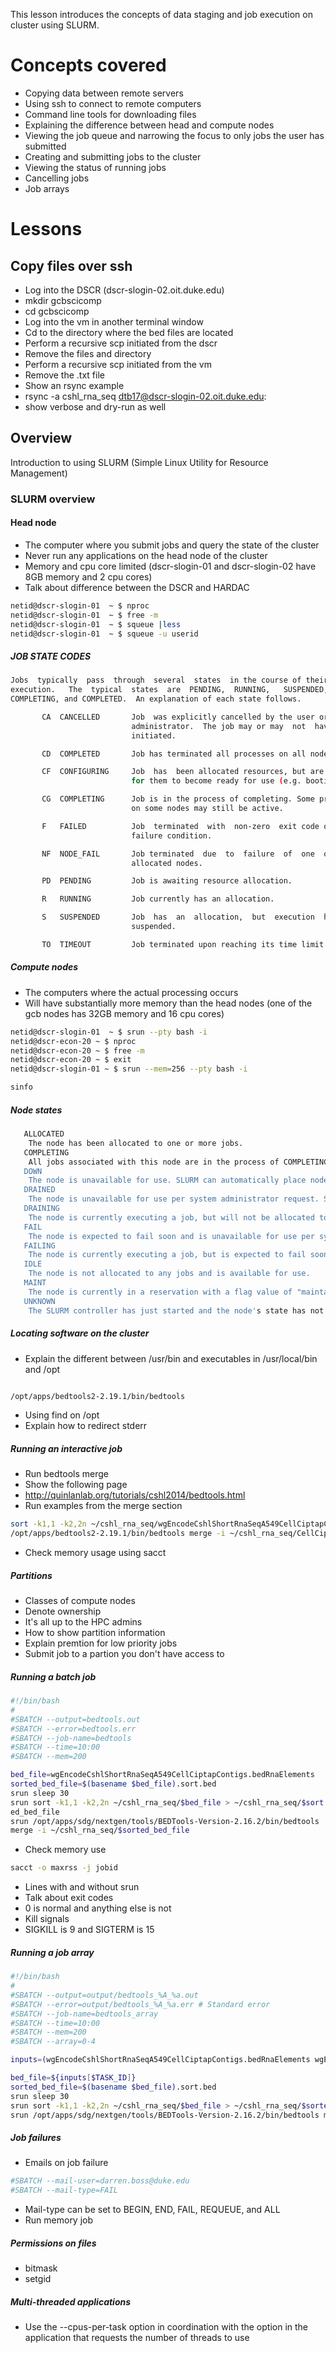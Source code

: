 This lesson introduces the concepts of data staging and job execution on cluster using SLURM.
# Concepts covered

* Copying data between remote servers
* Using ssh to connect to remote computers
* Command line tools for downloading files
* Explaining the difference between head and compute nodes
* Viewing the job queue and narrowing the focus to only jobs the user has submitted
* Creating and submitting jobs to the cluster
* Viewing the status of running jobs
* Cancelling jobs
* Job arrays

# Lessons

## Copy files over ssh

* Log into the DSCR (dscr-slogin-02.oit.duke.edu)
* mkdir gcbscicomp
* cd gcbscicomp
* Log into the vm in another terminal window
* Cd to the directory where the bed files are located
* Perform a recursive scp initiated from the dscr
* Remove the files and directory
* Perform a recursive scp initiated from the vm
* Remove the .txt file
* Show an rsync example
* rsync -a cshl_rna_seq dtb17@dscr-slogin-02.oit.duke.edu:
* show verbose and dry-run as well

## Overview
Introduction to using SLURM (Simple Linux Utility for Resource Management)

### SLURM overview

#### Head node

* The computer where you submit jobs and query the state of the cluster
* Never run any applications on the head node of the cluster
* Memory and cpu core limited (dscr-slogin-01 and dscr-slogin-02 have 8GB memory and 2 cpu cores)
* Talk about difference between the DSCR and HARDAC

```bash
netid@dscr-slogin-01  ~ $ nproc
netid@dscr-slogin-01  ~ $ free -m
netid@dscr-slogin-01  ~ $ squeue |less
netid@dscr-slogin-01  ~ $ squeue -u userid
```
##### JOB STATE CODES
```bash
Jobs  typically  pass  through  several  states  in the course of their
execution.   The  typical  states  are  PENDING,  RUNNING,   SUSPENDED,
COMPLETING, and COMPLETED.  An explanation of each state follows.

       CA  CANCELLED       Job  was explicitly cancelled by the user or system
                           administrator.  The job may or may  not  have  been
                           initiated.

       CD  COMPLETED       Job has terminated all processes on all nodes.

       CF  CONFIGURING     Job  has  been allocated resources, but are waiting
                           for them to become ready for use (e.g. booting).

       CG  COMPLETING      Job is in the process of completing. Some processes
                           on some nodes may still be active.

       F   FAILED          Job  terminated  with  non-zero  exit code or other
                           failure condition.

       NF  NODE_FAIL       Job terminated  due  to  failure  of  one  or  more
                           allocated nodes.

       PD  PENDING         Job is awaiting resource allocation.

       R   RUNNING         Job currently has an allocation.

       S   SUSPENDED       Job  has  an  allocation,  but  execution  has been
                           suspended.

       TO  TIMEOUT         Job terminated upon reaching its time limit.
```

##### Compute nodes

* The computers where the actual processing occurs
* Will have substantially more memory than the head nodes (one of the gcb nodes has 32GB memory and 16 cpu cores)

```bash
netid@dscr-slogin-01  ~ $ srun --pty bash -i
netid@dscr-econ-20 ~ $ nproc
netid@dscr-econ-20 ~ $ free -m
netid@dscr-econ-20 ~ $ exit
netid@dscr-slogin-01 ~ $ srun --mem=256 --pty bash -i
```
```bash
sinfo
```

##### Node states

```bash
   ALLOCATED
    The node has been allocated to one or more jobs. 
   COMPLETING
    All jobs associated with this node are in the process of COMPLETING. This node state will be removed when all of the job's processes have terminated and the SLURM epilog program (if any) has terminated. See the Epilog parameter description in the slurm.conf man page for more information. 
   DOWN
    The node is unavailable for use. SLURM can automatically place nodes in this state if some failure occurs. System administrators may also explicitly place nodes in this state. If a node resumes normal operation, SLURM can automatically return it to service. See the ReturnToService and SlurmdTimeout parameter descriptions in the slurm.conf(5) man page for more information. 
   DRAINED
    The node is unavailable for use per system administrator request. See the update node command in the scontrol(1) man page or the slurm.conf(5) man page for more information. 
   DRAINING
    The node is currently executing a job, but will not be allocated to additional jobs. The node state will be changed to state DRAINED when the last job on it completes. Nodes enter this state per system administrator request. See the update node command in the scontrol(1) man page or the slurm.conf(5) man page for more information. 
   FAIL
    The node is expected to fail soon and is unavailable for use per system administrator request. See the update node command in the scontrol(1) man page or the slurm.conf(5) man page for more information. 
   FAILING
    The node is currently executing a job, but is expected to fail soon and is unavailable for use per system administrator request. See the update node command in the scontrol(1) man page or the slurm.conf(5) man page for more information. 
   IDLE
    The node is not allocated to any jobs and is available for use. 
   MAINT
    The node is currently in a reservation with a flag value of "maintainence". 
   UNKNOWN
    The SLURM controller has just started and the node's state has not yet been determined. 
```

##### Locating software on the cluster

* Explain the different between /usr/bin and executables in /usr/local/bin and /opt

```bash

/opt/apps/bedtools2-2.19.1/bin/bedtools
```
* Using find on /opt
* Explain how to redirect stderr
##### Running an interactive job
* Run bedtools merge
* Show the following page
* http://quinlanlab.org/tutorials/cshl2014/bedtools.html
* Run examples from the merge section
```bash
sort -k1,1 -k2,2n ~/cshl_rna_seq/wgEncodeCshlShortRnaSeqA549CellCiptapContigs.bedRnaElements > ~/cshl_rna_seq/CellCiptapContigs.sort.bed
/opt/apps/bedtools2-2.19.1/bin/bedtools merge -i ~/cshl_rna_seq/CellCiptapContigs.sort.bed 
```
* Check memory usage using sacct
##### Partitions

* Classes of compute nodes
* Denote ownership
* It's all up to the HPC admins
* How to show partition information
* Explain premtion for low priority jobs
* Submit job to a partion you don't have access to

##### Running a batch job
```bash
#!/bin/bash
#
#SBATCH --output=bedtools.out
#SBATCH --error=bedtools.err
#SBATCH --job-name=bedtools
#SBATCH --time=10:00
#SBATCH --mem=200

bed_file=wgEncodeCshlShortRnaSeqA549CellCiptapContigs.bedRnaElements
sorted_bed_file=$(basename $bed_file).sort.bed
srun sleep 30
srun sort -k1,1 -k2,2n ~/cshl_rna_seq/$bed_file > ~/cshl_rna_seq/$sort
ed_bed_file
srun /opt/apps/sdg/nextgen/tools/BEDTools-Version-2.16.2/bin/bedtools 
merge -i ~/cshl_rna_seq/$sorted_bed_file
```
* Check memory use
```bash
sacct -o maxrss -j jobid
```
* Lines with and without srun
* Talk about exit codes
* 0 is normal and anything else is not
* Kill signals
* SIGKILL is 9 and SIGTERM is 15
##### Running a job array
```bash
#!/bin/bash
#
#SBATCH --output=output/bedtools_%A_%a.out
#SBATCH --error=output/bedtools_%A_%a.err # Standard error
#SBATCH --job-name=bedtools_array
#SBATCH --time=10:00
#SBATCH --mem=200
#SBATCH --array=0-4

inputs=(wgEncodeCshlShortRnaSeqA549CellCiptapContigs.bedRnaElements wgEncodeCshlShortRnaSeqA549CellContigs.bedRnaElements wgEncodeCshlShortRnaSeqA549CytosolCiptapContigs.bedRnaElements wgEncodeCshlShortRnaSeqA549CytosolContigs.bedRnaElements wgEncodeCshlShortRnaSeqA549NucleusContigs.bedRnaElements)

bed_file=${inputs[$TASK_ID]}
sorted_bed_file=$(basename $bed_file).sort.bed
srun sleep 30
srun sort -k1,1 -k2,2n ~/cshl_rna_seq/$bed_file > ~/cshl_rna_seq/$sorted_bed_file
srun /opt/apps/sdg/nextgen/tools/BEDTools-Version-2.16.2/bin/bedtools merge -i ~/cshl_rna_seq/$sorted_bed_file
```
##### Job failures
* Emails on job failure
```bash
#SBATCH --mail-user=darren.boss@duke.edu
#SBATCH --mail-type=FAIL
```
* Mail-type can be set to BEGIN, END, FAIL, REQUEUE, and ALL
* Run memory job
##### Permissions on files
* bitmask
* setgid

##### Multi-threaded applications
* Use the --cpus-per-task option in coordination with the option in the application that requests the number of threads to use
